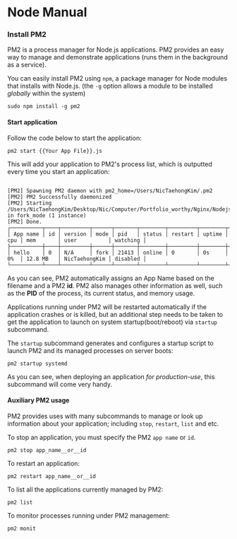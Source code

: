 # Node Manual

### Install PM2
PM2 is a process manager for Node.js applications. PM2 provides an easy way to manage and demonstrate applications (runs them in the background as a service).

You can easily install PM2 using `npm`, a package manager for Node modules that installs with Node.js. (the `-g` option allows a module to be installed *globally* within the system)
```shell
sudo npm install -g pm2
```

#### Start application
Follow the code below to start the application:
```shell
pm2 start {{Your App File}}.js
```

This will add your application to PM2's process list, which is outputted every time you start an application:

```

[PM2] Spawning PM2 daemon with pm2_home=/Users/NicTaehongKim/.pm2
[PM2] PM2 Successfully daemonized
[PM2] Starting /Users/NicTaehongKim/Desktop/Nic/Computer/Portfolio_worthy/Nginx/Nodejs/hello.js in fork_mode (1 instance)
[PM2] Done.
┌──────────┬────┬─────────┬──────┬───────┬────────┬─────────┬────────┬─────┬───────────┬───────────────┬──────────┐
│ App name │ id │ version │ mode │ pid   │ status │ restart │ uptime │ cpu │ mem       │ user          │ watching │
├──────────┼────┼─────────┼──────┼───────┼────────┼─────────┼────────┼─────┼───────────┼───────────────┼──────────┤
│ hello    │ 0  │ N/A     │ fork │ 21413 │ online │ 0       │ 0s     │ 0%  │ 12.8 MB   │ NicTaehongKim │ disabled │
└──────────┴────┴─────────┴──────┴───────┴────────┴─────────┴────────┴─────┴───────────┴───────────────┴──────────┘
```

As you can see, PM2 automatically assigns an App Name based on the filename and a PM2 **id**. PM2 also manages other information as well, such as the **PID** of the process, its current status, and memory usage.

Applications running under PM2 will be restarted automatically if the application crashes or is killed, but an additional step needs to be taken to get the application to launch on system startup(boot/reboot) via `startup` subcommand.

The `startup` subcommand generates and configures a startup script to launch PM2 and its managed processes on server boots:
```shell
pm2 startup systemd
```
As you can see, when deploying an application *for production-use*, this subcommand will come very handy.

#### Auxiliary PM2 usage

PM2 provides uses with many subcommands to manage or look up information about your application; including `stop`, `restart`, `list` and etc.

To stop an application, you must specify the PM2 `app name` or `id`.
```shell
pm2 stop app_name__or__id
```

To restart an application:
```shell
pm2 restart app_name__or__id
```

To list all the applications currently managed by PM2:
```shell
pm2 list
```

To monitor processes running under PM2 management:
```shell
pm2 monit
```
